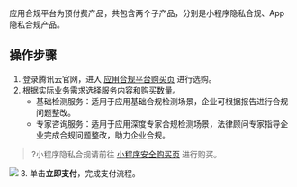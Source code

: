 应用合规平台为预付费产品，共包含两个子产品，分别是小程序隐私合规、App 隐私合规产品。


## 操作步骤
1.	登录腾讯云官网，进入 [应用合规平台购买页](https://buy.cloud.tencent.com/acp) 进行选购。
2.	根据实际业务需求选择服务内容和购买数量。
	   - 基础检测服务：适用于应用基础合规检测场景，企业可根据报告进行合规问题整改。
       - 专家咨询服务：适用于应用深度专家合规检测场景，法律顾问专家指导企业完成合规问题整改，助力企业合规。
>?小程序隐私合规请前往 [小程序安全购买页](https://buy.cloud.tencent.com/mmps?key=1) 进行购买。
>
![](https://qcloudimg.tencent-cloud.cn/raw/963b91c3801927d8d5bcec0558d3b844.png)
3. 单击**立即支付**，完成支付流程。
